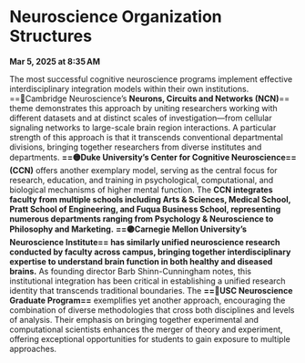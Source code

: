 # Neuroscience Organization Structures

**Mar 5, 2025 at 8:35 AM**

The most successful cognitive neuroscience programs implement effective interdisciplinary integration models within their own institutions. ==🔵Cambridge Neuroscience’s **Neurons, Circuits and Networks (NCN)**== theme demonstrates this approach by uniting researchers working with different datasets and at distinct scales of investigation—from cellular signaling networks to large-scale brain region interactions. A particular strength of this approach is that it transcends conventional departmental divisions, bringing together researchers from diverse institutes and departments.
**==🟡Duke University’s Center for Cognitive Neuroscience== (CCN)** offers another exemplary model, serving as the central focus for research, education, and training in psychological, computational, and biological mechanisms of higher mental function. The **CCN integrates faculty from multiple schools including Arts & Sciences, Medical School, Pratt School of Engineering, and Fuqua Business School, representing numerous departments ranging from Psychology & Neuroscience to Philosophy and Marketing.**
**==🟣Carnegie Mellon University’s Neuroscience Institute== has similarly unified neuroscience research conducted by faculty across campus, bringing together interdisciplinary expertise to understand brain function in both healthy and diseased brains.** As founding director Barb Shinn-Cunningham notes, this institutional integration has been critical in establishing a unified research identity that transcends traditional boundaries.
The **==🔴USC Neuroscience Graduate Program==** exemplifies yet another approach, encouraging the combination of diverse methodologies that cross both disciplines and levels of analysis. Their emphasis on bringing together experimental and computational scientists enhances the merger of theory and experiment, offering exceptional opportunities for students to gain exposure to multiple approaches.